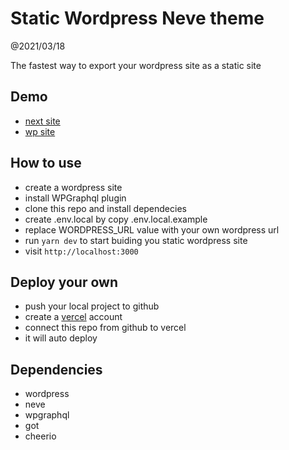 # Static Wordpress Neve theme

@2021/03/18

The fastest way to export your wordpress site as a static site

## Demo

- [next site](#)
- [wp site](#)

## How to use

- create a wordpress site
- install WPGraphql plugin
- clone this repo and install dependecies
- create .env.local by copy .env.local.example
- replace WORDPRESS_URL value with your own wordpress url
- run `yarn dev` to start buiding you static wordpress site
- visit `http://localhost:3000`

## Deploy your own

- push your local project to github
- create a [vercel](https://vercel.com/) account
- connect this repo from github to vercel
- it will auto deploy

## Dependencies

- wordpress
- neve
- wpgraphql
- got
- cheerio
